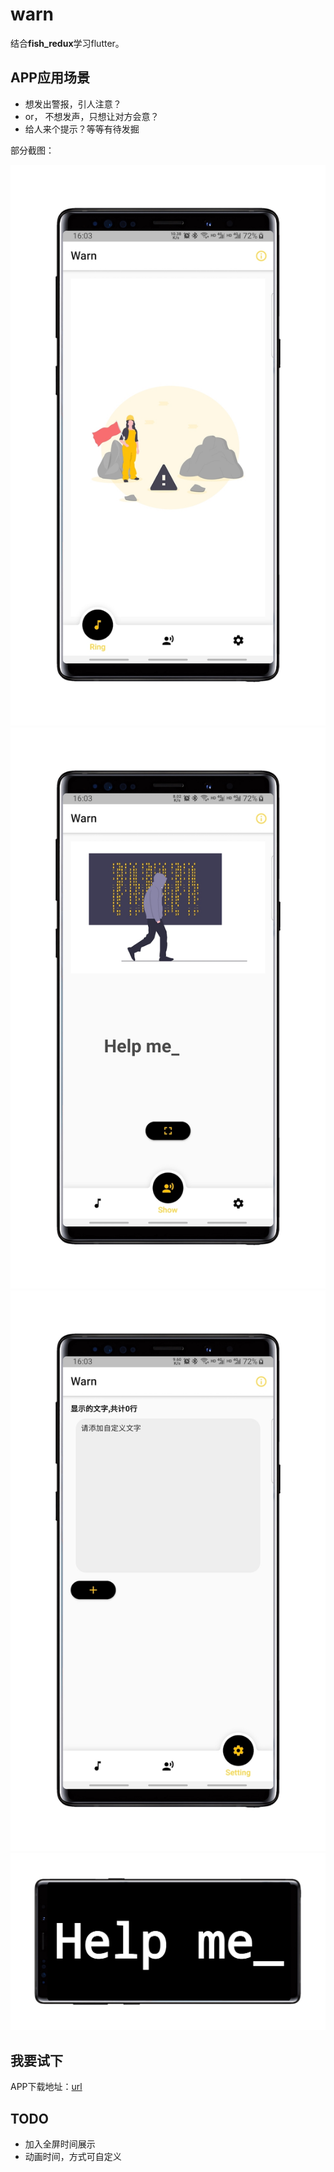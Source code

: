 # warn

结合**fish_redux**学习flutter。

## APP应用场景
- 想发出警报，引人注意？
- or， 不想发声，只想让对方会意？
- 给人来个提示？等等有待发掘

部分截图：

![11.jpg](https://github.com/asionbo/flutter_warn/blob/master/screenshots/11.jpg?raw=true)
![22.jpg](https://github.com/asionbo/flutter_warn/blob/master/screenshots/22.jpg?raw=true)
![33.jpg](https://github.com/asionbo/flutter_warn/blob/master/screenshots/33.jpg?raw=true)
![21.jpg](https://github.com/asionbo/flutter_warn/blob/master/screenshots/21.jpg?raw=true)

## 我要试下
APP下载地址：[url](https://github.com/asionbo/flutter_warn/blob/master/warn.apk)

## TODO
- 加入全屏时间展示
- 动画时间，方式可自定义
